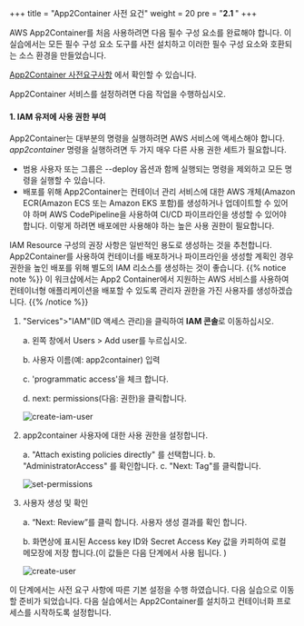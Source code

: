 +++
title = "App2Container 사전 요건"
weight = 20
pre = "<b>2.1 </b>"
+++

AWS App2Container를 처음 사용하려면 다음 필수 구성 요소를 완료해야 합니다. 이 실습에서는 모든 필수 구성 요소 도구를 사전 설치하고 이러한 필수 구성 요소와 호환되는 소스 환경을 만들었습니다.

[App2Container 사전요구사항](https://docs.aws.amazon.com/app2container/latest/UserGuide/start-containerize-java-app.html) 에서 확인할 수 있습니다.

App2Container 서비스를 설정하려면 다음 작업을 수행하십시오.


#### 1. IAM 유저에 사용 권한 부여

App2Container는 대부분의 명령을 실행하려면 AWS 서비스에 액세스해야 합니다. *app2container* 명령을 실행하려면 두 가지 매우 다른 사용 권한 세트가 필요합니다.

- 범용 사용자 또는 그룹은 --deploy 옵션과 함께 실행되는 명령을 제외하고 모든 명령을 실행할 수 있습니다.
- 배포를 위해 App2Container는 컨테이너 관리 서비스에 대한 AWS 개체(Amazon ECR(Amazon ECS 또는 Amazon EKS 포함)를 생성하거나 업데이트할 수 있어야 하며 AWS CodePipeline을 사용하여 CI/CD 파이프라인을 생성할 수 있어야 합니다. 이렇게 하려면 배포에만 사용해야 하는 높은 사용 권한이 필요합니다.

IAM Resource 구성의 권장 사항은 일반적인 용도로 생성하는 것을 추천합니다. App2Container를 사용하여 컨테이너를 배포하거나 파이프라인을 생성할 계획인 경우 권한을 높인 배포를 위해 별도의 IAM 리소스를 생성하는 것이 좋습니다.
{{% notice note %}}
이 워크샵에서는 App2 Container에서 지원하는 AWS 서비스를 사용하여 컨테이너형 애플리케이션을 배포할 수 있도록 관리자 권한을 가진 사용자를 생성하겠습니다.
{{% /notice %}}

1. "Services">"IAM"(ID 액세스 관리)을 클릭하여 **IAM 콘솔**로 이동하십시오.

    a. 왼쪽 창에서 Users > Add user를 누르십시오.

    b. 사용자 이름(예: app2container) 입력

    c. 'programmatic access'을 체크 합니다.

    d. next: permissions(다음: 권한)을 클릭합니다.

    ![create-iam-user](/setting-up-app2container/create-iam-user.png)

2. app2container 사용자에 대한 사용 권한을 설정합니다.

    a. "Attach existing policies directly" 를 선택합니다.
    b. "AdministratorAccess" 를 확인합니다. 
    c. "Next: Tag"를 클릭합니다.

    ![set-permissions](/setting-up-app2container/set-permissions.png)

3. 사용자 생성 및 확인

    a. “Next: Review”를 클릭 합니다. 사용자 생성 결과를 확인 합니다.

    b. 화면상에 표시된 Access key ID와 Secret Access Key 값을 카피하여 로컬 메모장에 저장 합니다.(이 값들은 다음 단계에서 사용 됩니다. )

    ![create-user](/setting-up-app2container/create-user.png)

이 단계에서는 사전 요구 사항에 따른 기본 설정을 수행 하였습니다. 다음 실습으로 이동할 준비가 되었습니다.
다음 실습에서는 App2Container를 설치하고 컨테이너화 프로세스를 시작하도록 설정합니다.

